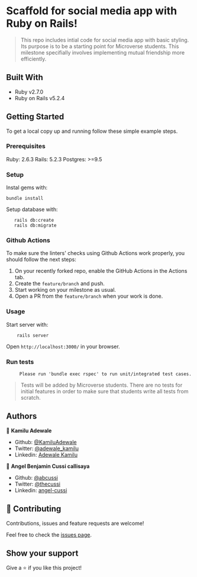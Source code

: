 # Scaffold for social media app with Ruby on Rails!

> This repo includes intial code for social media app with basic styling. Its purpose is to be a starting point for Microverse students. This milestone specifially involves implementing mutual friendship more efficiently.

## Built With

- Ruby v2.7.0
- Ruby on Rails v5.2.4


## Getting Started

To get a local copy up and running follow these simple example steps.

### Prerequisites

Ruby: 2.6.3
Rails: 5.2.3
Postgres: >=9.5

### Setup

Instal gems with:

```
bundle install
```

Setup database with:

```
   rails db:create
   rails db:migrate
```

### Github Actions

To make sure the linters' checks using Github Actions work properly, you should follow the next steps:

1. On your recently forked repo, enable the GitHub Actions in the Actions tab.
2. Create the `feature/branch` and push.
3. Start working on your milestone as usual.
4. Open a PR from the `feature/branch` when your work is done.


### Usage

Start server with:

```
    rails server
```

Open `http://localhost:3000/` in your browser.

### Run tests

```
     Please run 'bundle exec rspec' to run unit/integrated test cases.
```

> Tests will be added by Microverse students. There are no tests for initial features in order to make sure that students write all tests from scratch.

## Authors
👤 **Kamilu Adewale**
* Github: [@KamiluAdewale](https://github.com/adewaleK)
* Twitter: [@adewale_kamilu](https://twitter.com/adewale_kamilu)
* Linkedin: [Adewale Kamilu](https://www.linkedin.com/in/kamilu-adewale-64ab73197/)

👤 **Angel Benjamin Cussi callisaya**
* Github: [@abcussi](https://github.com/abcussi)
* Twitter: [@thecussi](https://twitter.com/thecussi)
* Linkedin: [angel-cussi](https://www.linkedin.com/in/angel-cussi-1b2310174/)

## 🤝 Contributing

Contributions, issues and feature requests are welcome!

Feel free to check the [issues page](issues/).

## Show your support

Give a ⭐️ if you like this project!
